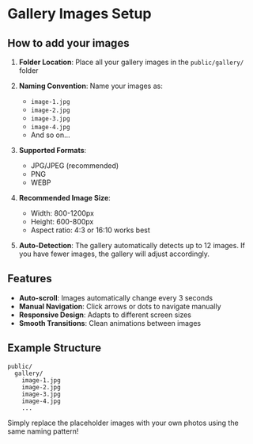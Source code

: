 # Gallery Images Setup

## How to add your images

1. **Folder Location**: Place all your gallery images in the `public/gallery/` folder

2. **Naming Convention**: Name your images as:
   - `image-1.jpg`
   - `image-2.jpg` 
   - `image-3.jpg`
   - `image-4.jpg`
   - And so on...

3. **Supported Formats**: 
   - JPG/JPEG (recommended)
   - PNG
   - WEBP

4. **Recommended Image Size**: 
   - Width: 800-1200px
   - Height: 600-800px
   - Aspect ratio: 4:3 or 16:10 works best

5. **Auto-Detection**: The gallery automatically detects up to 12 images. If you have fewer images, the gallery will adjust accordingly.

## Features

- **Auto-scroll**: Images automatically change every 3 seconds
- **Manual Navigation**: Click arrows or dots to navigate manually
- **Responsive Design**: Adapts to different screen sizes
- **Smooth Transitions**: Clean animations between images

## Example Structure
```
public/
  gallery/
    image-1.jpg
    image-2.jpg
    image-3.jpg
    image-4.jpg
    ...
```

Simply replace the placeholder images with your own photos using the same naming pattern!
